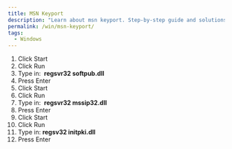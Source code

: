 ```yaml
---
title: MSN Keyport
description: "Learn about msn keyport. Step-by-step guide and solutions."
permalink: /win/msn-keyport/
tags:
  - Windows
---
```

  1. Click Start
  2. Click Run
  3. Type in:  **regsvr32 softpub.dll**
  4. Press Enter
  5. Click Start
  6. Click Run
  7. Type in:  **regsvr32 mssip32.dll**
  8. Press Enter
  9. Click Start
 10. Click Run
 11. Type in: **regsv32 initpki.dll**
 12. Press Enter
